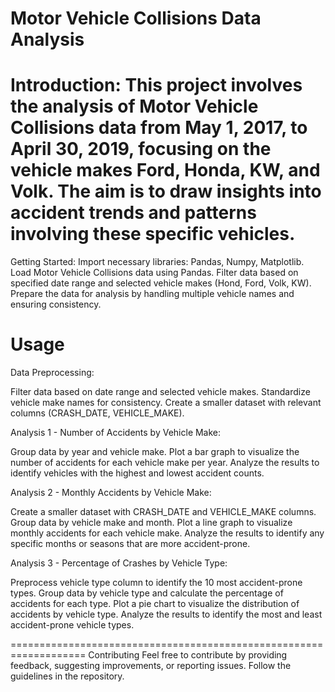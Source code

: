 
Motor Vehicle Collisions Data Analysis
==============================================================
Introduction:
This project involves the analysis of Motor Vehicle Collisions data from May 1, 2017, to April 30, 2019, focusing on the vehicle makes Ford, Honda, KW, and Volk. The aim is to draw insights into accident trends and patterns involving these specific vehicles.
============================================================
Getting Started:
Import necessary libraries: Pandas, Numpy, Matplotlib.
Load Motor Vehicle Collisions data using Pandas.
Filter data based on specified date range and selected vehicle makes (Hond, Ford, Volk, KW).
Prepare the data for analysis by handling multiple vehicle names and ensuring consistency.

Usage
=============================================================
Data Preprocessing:

Filter data based on date range and selected vehicle makes.
Standardize vehicle make names for consistency.
Create a smaller dataset with relevant columns (CRASH_DATE, VEHICLE_MAKE).

Analysis 1 - Number of Accidents by Vehicle Make:

Group data by year and vehicle make.
Plot a bar graph to visualize the number of accidents for each vehicle make per year.
Analyze the results to identify vehicles with the highest and lowest accident counts.

Analysis 2 - Monthly Accidents by Vehicle Make:

Create a smaller dataset with CRASH_DATE and VEHICLE_MAKE columns.
Group data by vehicle make and month.
Plot a line graph to visualize monthly accidents for each vehicle make.
Analyze the results to identify any specific months or seasons that are more accident-prone.

Analysis 3 - Percentage of Crashes by Vehicle Type:

Preprocess vehicle type column to identify the 10 most accident-prone types.
Group data by vehicle type and calculate the percentage of accidents for each type.
Plot a pie chart to visualize the distribution of accidents by vehicle type.
Analyze the results to identify the most and least accident-prone vehicle types.

===================================================================
Contributing
Feel free to contribute by providing feedback, suggesting improvements, or reporting issues. Follow the guidelines in the repository.
